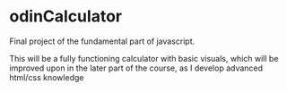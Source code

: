 # odinCalculator
Final project of the fundamental part of javascript.

This will be a fully functioning calculator with basic visuals, which will be improved upon in the later part of the course, as I develop advanced html/css knowledge
